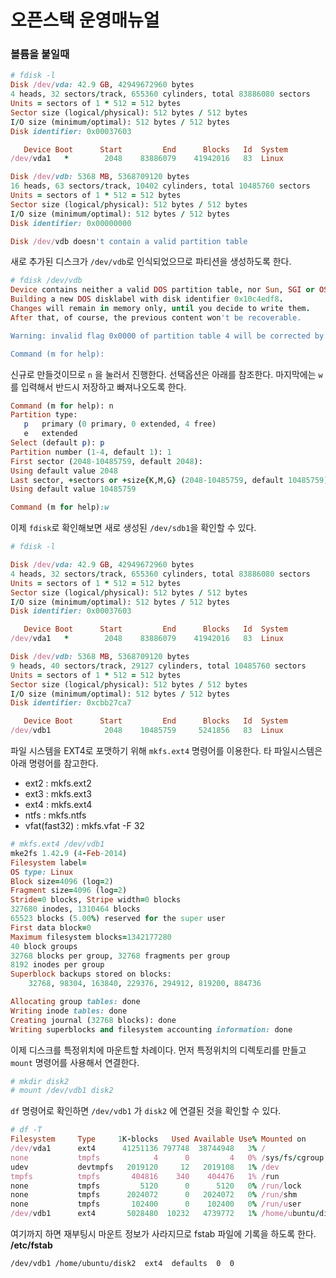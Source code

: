 # 오픈스택 운영매뉴얼

### 볼륨을 붙일때
```ruby
# fdisk -l
Disk /dev/vda: 42.9 GB, 42949672960 bytes
4 heads, 32 sectors/track, 655360 cylinders, total 83886080 sectors
Units = sectors of 1 * 512 = 512 bytes
Sector size (logical/physical): 512 bytes / 512 bytes
I/O size (minimum/optimal): 512 bytes / 512 bytes
Disk identifier: 0x00037603

   Device Boot      Start         End      Blocks   Id  System
/dev/vda1   *        2048    83886079    41942016   83  Linux

Disk /dev/vdb: 5368 MB, 5368709120 bytes
16 heads, 63 sectors/track, 10402 cylinders, total 10485760 sectors
Units = sectors of 1 * 512 = 512 bytes
Sector size (logical/physical): 512 bytes / 512 bytes
I/O size (minimum/optimal): 512 bytes / 512 bytes
Disk identifier: 0x00000000

Disk /dev/vdb doesn't contain a valid partition table
```

새로 추가된 디스크가 `/dev/vdb`로 인식되었으므로 파티션을 생성하도록 한다.

```ruby
# fdisk /dev/vdb
Device contains neither a valid DOS partition table, nor Sun, SGI or OSF disklabel
Building a new DOS disklabel with disk identifier 0x10c4edf8.
Changes will remain in memory only, until you decide to write them.
After that, of course, the previous content won't be recoverable.

Warning: invalid flag 0x0000 of partition table 4 will be corrected by w(rite)

Command (m for help):
```

신규로 만들것이므로 `n` 을 눌러서 진행한다.
선택옵션은 아래를 참조한다.
마지막에는 `w`를 입력해서 반드시 저장하고 빠져나오도록 한다.

```ruby
Command (m for help): n
Partition type:
   p   primary (0 primary, 0 extended, 4 free)
   e   extended
Select (default p): p
Partition number (1-4, default 1): 1
First sector (2048-10485759, default 2048):
Using default value 2048
Last sector, +sectors or +size{K,M,G} (2048-10485759, default 10485759):
Using default value 10485759

Command (m for help):w
```

이제 `fdisk`로 확인해보면 새로 생성된 `/dev/sdb1`을 확인할 수 있다.

```ruby
# fdisk -l

Disk /dev/vda: 42.9 GB, 42949672960 bytes
4 heads, 32 sectors/track, 655360 cylinders, total 83886080 sectors
Units = sectors of 1 * 512 = 512 bytes
Sector size (logical/physical): 512 bytes / 512 bytes
I/O size (minimum/optimal): 512 bytes / 512 bytes
Disk identifier: 0x00037603

   Device Boot      Start         End      Blocks   Id  System
/dev/vda1   *        2048    83886079    41942016   83  Linux

Disk /dev/vdb: 5368 MB, 5368709120 bytes
9 heads, 40 sectors/track, 29127 cylinders, total 10485760 sectors
Units = sectors of 1 * 512 = 512 bytes
Sector size (logical/physical): 512 bytes / 512 bytes
I/O size (minimum/optimal): 512 bytes / 512 bytes
Disk identifier: 0xcbb27ca7

   Device Boot      Start         End      Blocks   Id  System
/dev/vdb1            2048    10485759     5241856   83  Linux
```

파일 시스템을 EXT4로 포맷하기 위해 `mkfs.ext4` 명령어를 이용한다.
타 파일시스템은 아래 명령어를 참고한다.
 * ext2 : mkfs.ext2
 * ext3 : mkfs.ext3
 * ext4 : mkfs.ext4
 * ntfs : mkfs.ntfs
 * vfat(fast32) : mkfs.vfat -F 32

```ruby
# mkfs.ext4 /dev/vdb1
mke2fs 1.42.9 (4-Feb-2014)
Filesystem label=
OS type: Linux
Block size=4096 (log=2)
Fragment size=4096 (log=2)
Stride=0 blocks, Stripe width=0 blocks
327680 inodes, 1310464 blocks
65523 blocks (5.00%) reserved for the super user
First data block=0
Maximum filesystem blocks=1342177280
40 block groups
32768 blocks per group, 32768 fragments per group
8192 inodes per group
Superblock backups stored on blocks:
	32768, 98304, 163840, 229376, 294912, 819200, 884736

Allocating group tables: done
Writing inode tables: done
Creating journal (32768 blocks): done
Writing superblocks and filesystem accounting information: done
```

이제 디스크를 특정위치에 마운트할 차례이다.
먼저 특정위치의 디렉토리를 만들고 `mount` 명령어를 사용해서 연결한다.

```ruby
# mkdir disk2
# mount /dev/vdb1 disk2
```

`df` 명령어로 확인하면 `/dev/vdb1` 가 `disk2` 에 연결된 것을 확인할 수 있다.
```ruby
# df -T
Filesystem     Type     1K-blocks   Used Available Use% Mounted on
/dev/vda1      ext4      41251136 797748  38744948   3% /
none           tmpfs            4      0         4   0% /sys/fs/cgroup
udev           devtmpfs   2019120     12   2019108   1% /dev
tmpfs          tmpfs       404816    340    404476   1% /run
none           tmpfs         5120      0      5120   0% /run/lock
none           tmpfs      2024072      0   2024072   0% /run/shm
none           tmpfs       102400      0    102400   0% /run/user
/dev/vdb1      ext4       5028480  10232   4739772   1% /home/ubuntu/disk2
```

여기까지 하면 재부팅시 마운트 정보가 사라지므로 fstab 파일에 기록을 하도록 한다.
**/etc/fstab**
```
/dev/vdb1 /home/ubuntu/disk2  ext4  defaults  0  0
```

